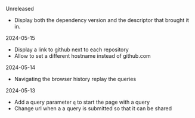 Unreleased

- Display both the dependency version and the descriptor
  that brought it in.

2024-05-15

- Display a link to github next to each repository
- Allow to set a different hostname instead of github.com

2024-05-14

- Navigating the browser history replay the queries

2024-05-13

- Add a query parameter `q` to start the page with a query
- Change url when a a query is submitted so that it can be shared

